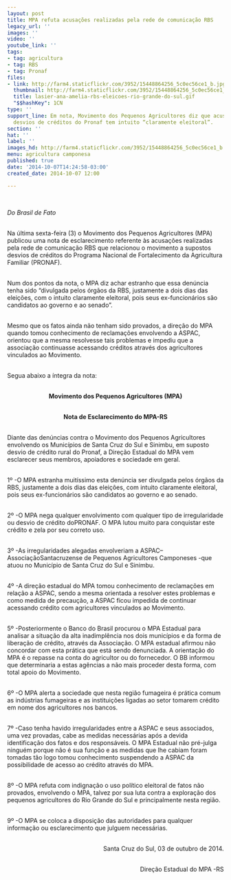 ```yaml
---
layout: post
title: MPA refuta acusações realizadas pela rede de comunicação RBS
legacy_url: ''
images: ''
video: ''
youtube_link: ''
tags:
- tag: agricultura
- tag: RBS
- tag: Pronaf
files:
- link: http://farm4.staticflickr.com/3952/15448864256_5c0ec56ce1_b.jpg
  thumbnail: http://farm4.staticflickr.com/3952/15448864256_5c0ec56ce1_t.jpg
  title: lasier-ana-amelia-rbs-eleicoes-rio-grande-do-sul.gif
  "$$hashKey": 1CN
type: ''
support_line: Em nota, Movimento dos Pequenos Agricultores diz que acusações a supostos
  desvios de créditos do Pronaf tem intuito “claramente eleitoral”.
section: ''
hat: ''
label: ''
images_hd: http://farm4.staticflickr.com/3952/15448864256_5c0ec56ce1_b.jpg
menu: agricultura camponesa
published: true
date: '2014-10-07T14:24:58-03:00'
created_date: 2014-10-07 12:00

---
```

<p>&nbsp;</p>

<p><em>Do Brasil de Fato</em></p>

<p><br />
Na &uacute;ltima sexta-feira (3) o Movimento dos Pequenos Agricultores (MPA) publicou uma nota de esclarecimento referente &agrave;s acusa&ccedil;&otilde;es realizadas pela rede de comunica&ccedil;&atilde;o RBS que relacionou o movimento a supostos desvios de cr&eacute;ditos do Programa Nacional de Fortalecimento da Agricultura Familiar (PRONAF).</p>

<p><br />
Num dos pontos da nota, o MPA diz achar estranho que essa den&uacute;ncia tenha sido &ldquo;divulgada pelos &oacute;rg&atilde;os da RBS, justamente a dois dias das elei&ccedil;&otilde;es, com o intuito claramente eleitoral, pois seus ex-funcion&aacute;rios s&atilde;o candidatos ao governo e ao senado&rdquo;.</p>

<p><br />
Mesmo que os fatos ainda n&atilde;o tenham sido provados, a dire&ccedil;&atilde;o do MPA quando tomou conhecimento de reclama&ccedil;&otilde;es envolvendo a ASPAC, orientou que a mesma resolvesse tais problemas e impediu que a associa&ccedil;&atilde;o continuasse acessando cr&eacute;ditos atrav&eacute;s dos agricultores vinculados ao Movimento.</p>

<p><br />
Segua abaixo a &iacute;ntegra da nota:</p>

<p style="text-align:center"><br />
<strong>Movimento dos Pequenos Agricultores (MPA)</strong></p>

<p style="text-align:center"><br />
<strong>Nota de Esclarecimento do MPA-RS</strong></p>

<p><br />
Diante das den&uacute;ncias contra o Movimento dos Pequenos Agricultores envolvendo os Munic&iacute;pios de Santa Cruz do Sul e Sinimbu, em suposto desvio de cr&eacute;dito rural do Pronaf, a Dire&ccedil;&atilde;o Estadual do MPA vem esclarecer seus membros, apoiadores e sociedade em geral.</p>

<p><br />
1&ordm; -O MPA estranha muit&iacute;ssimo esta den&uacute;ncia ser divulgada pelos &oacute;rg&atilde;os da RBS, justamente a dois dias das elei&ccedil;&otilde;es, com intuito claramente eleitoral, pois seus ex-funcion&aacute;rios s&atilde;o candidatos ao governo e ao senado.</p>

<p><br />
2&ordm; -O MPA nega qualquer envolvimento com qualquer tipo de irregularidade ou desvio de cr&eacute;dito doPRONAF. O MPA lutou muito para conquistar este cr&eacute;dito e zela por seu correto uso.</p>

<p><br />
3&ordm; -As irregularidades alegadas envolveriam a ASPAC&ndash;Associa&ccedil;&atilde;oSantacruzense de Pequenos Agricultores Camponeses -que atuou no Munic&iacute;pio de Santa Cruz do Sul e Sinimbu.</p>

<p><br />
4&ordm; -A dire&ccedil;&atilde;o estadual do MPA tomou conhecimento de reclama&ccedil;&otilde;es em rela&ccedil;&atilde;o a ASPAC, sendo a mesma orientada a resolver estes problemas e como medida de precau&ccedil;&atilde;o, a ASPAC ficou impedida de continuar acessando cr&eacute;dito com agricultores vinculados ao Movimento.</p>

<p><br />
5&ordm; -Posteriormente o Banco do Brasil procurou o MPA Estadual para analisar a situa&ccedil;&atilde;o da alta inadimpl&ecirc;ncia nos dois munic&iacute;pios e da forma de libera&ccedil;&atilde;o de cr&eacute;dito, atrav&eacute;s da Associa&ccedil;&atilde;o. O MPA estadual afirmou n&atilde;o concordar com esta pr&aacute;tica que est&aacute; sendo denunciada. A orienta&ccedil;&atilde;o do MPA &eacute; o repasse na conta do agricultor ou do fornecedor. O BB informou que determinaria a estas ag&ecirc;ncias a n&atilde;o mais proceder desta forma, com total apoio do Movimento.</p>

<p><br />
6&ordm; -O MPA alerta a sociedade que nesta regi&atilde;o fumageira &eacute; pr&aacute;tica comum as ind&uacute;strias fumageiras e as institui&ccedil;&otilde;es ligadas ao setor tomarem cr&eacute;dito em nome dos agricultores nos bancos.</p>

<p><br />
7&ordm; -Caso tenha havido irregularidades entre a ASPAC e seus associados, uma vez provadas, cabe as medidas necess&aacute;rias ap&oacute;s a devida identifica&ccedil;&atilde;o dos fatos e dos respons&aacute;veis. O MPA Estadual n&atilde;o pr&eacute;-julga ningu&eacute;m porque n&atilde;o &eacute; sua fun&ccedil;&atilde;o e as medidas que lhe cabiam foram tomadas t&atilde;o logo tomou conhecimento suspendendo a ASPAC da possibilidade de acesso ao cr&eacute;dito atrav&eacute;s do MPA.</p>

<p><br />
8&ordm; -O MPA refuta com indigna&ccedil;&atilde;o o uso pol&iacute;tico eleitoral de fatos n&atilde;o provados, envolvendo o MPA, talvez por sua luta contra a explora&ccedil;&atilde;o dos pequenos agricultores do Rio Grande do Sul e principalmente nesta regi&atilde;o.</p>

<p><br />
9&ordm; -O MPA se coloca a disposi&ccedil;&atilde;o das autoridades para qualquer informa&ccedil;&atilde;o ou esclarecimento que julguem necess&aacute;rias.</p>

<p style="text-align:right"><br />
Santa Cruz do Sul, 03 de outubro de 2014.</p>

<p style="text-align:right"><br />
Dire&ccedil;&atilde;o Estadual do MPA -RS</p>
